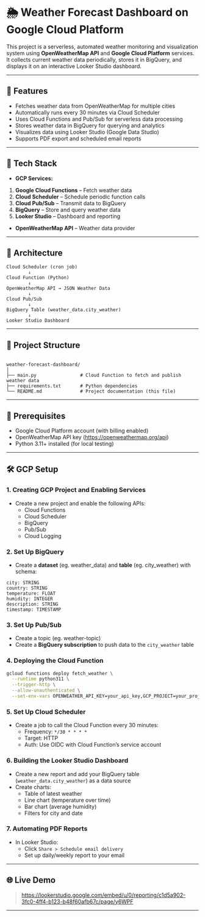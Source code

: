 # 🌦️ Weather Forecast Dashboard on Google Cloud Platform

This project is a serverless, automated weather monitoring and visualization system using **OpenWeatherMap API** and **Google Cloud Platform** services. It collects current weather data periodically, stores it in BigQuery, and displays it on an interactive Looker Studio dashboard.

---

## 🚀 Features

- Fetches weather data from OpenWeatherMap for multiple cities
- Automatically runs every 30 minutes via Cloud Scheduler
- Uses Cloud Functions and Pub/Sub for serverless data processing
- Stores weather data in BigQuery for querying and analytics
- Visualizes data using Looker Studio (Google Data Studio)
- Supports PDF export and scheduled email reports

---

## 🧰 Tech Stack

- **GCP Services:**
1. **Google Cloud Functions** – Fetch weather data
2. **Cloud Scheduler** – Schedule periodic function calls
3. **Cloud Pub/Sub** – Transmit data to BigQuery
4. **BigQuery** – Store and query weather data
5. **Looker Studio** – Dashboard and reporting
- **OpenWeatherMap API** – Weather data provider

---

## 🧱 Architecture

```plaintext
Cloud Scheduler (cron job)
        ↓
Cloud Function (Python)
        ↓
OpenWeatherMap API → JSON Weather Data
        ↓
Cloud Pub/Sub
        ↓
BigQuery Table (weather_data.city_weather)
        ↓
Looker Studio Dashboard

```
---

## 📁 Project Structure

```

weather-forecast-dashboard/
│
├── main.py                # Cloud Function to fetch and publish weather data
├── requirements.txt       # Python dependencies
└── README.md              # Project documentation (this file)

````

---

## 🔑 Prerequisites

- Google Cloud Platform account (with billing enabled)
- OpenWeatherMap API key (https://openweathermap.org/api)
- Python 3.11+ installed (for local testing)

---

## 🛠️ GCP Setup

### 1. Creating GCP Project and Enabling Services

* Create a new project and enable the following APIs:
  * Cloud Functions
  * Cloud Scheduler
  * BigQuery
  * Pub/Sub
  * Cloud Logging

### 2. Set Up BigQuery

* Create a **dataset** (eg. weather_data) and **table** (eg. city_weather) with schema:

```text
city: STRING
country: STRING
temperature: FLOAT
humidity: INTEGER
description: STRING
timestamp: TIMESTAMP
```

### 3. Set Up Pub/Sub

* Create a topic (eg. weather-topic)
* Create a **BigQuery subscription** to push data to the `city_weather` table

### 4. Deploying the Cloud Function

```bash
gcloud functions deploy fetch_weather \
  --runtime python311 \
  --trigger-http \
  --allow-unauthenticated \
  --set-env-vars OPENWEATHER_API_KEY=your_api_key,GCP_PROJECT=your_project_id
```

### 5. Set Up Cloud Scheduler

* Create a job to call the Cloud Function every 30 minutes:
  * Frequency: `*/30 * * * *`
  * Target: HTTP
  * Auth: Use OIDC with Cloud Function’s service account

### 6. Building the Looker Studio Dashboard

* Create a new report and add your BigQuery table (`weather_data.city_weather`) as a data source
* Create charts:
  * Table of latest weather
  * Line chart (temperature over time)
  * Bar chart (average humidity)
  * Filters for city and date

### 7. Automating PDF Reports
* In Looker Studio:
  * Click `Share > Schedule email delivery`
  * Set up daily/weekly report to your email

---

## 🌐 Live Demo

> https://lookerstudio.google.com/embed/u/0/reporting/c1d5a902-3fc0-4ff4-b123-b48f60afb67c/page/y6WPF

---
